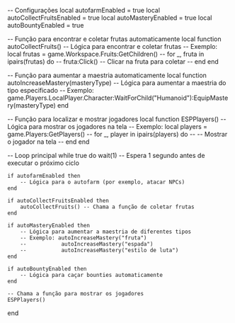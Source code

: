 -- Configurações
local autofarmEnabled = true
local autoCollectFruitsEnabled = true
local autoMasteryEnabled = true
local autoBountyEnabled = true

-- Função para encontrar e coletar frutas automaticamente
local function autoCollectFruits()
    -- Lógica para encontrar e coletar frutas
    -- Exemplo: local frutas = game.Workspace.Fruits:GetChildren()
    --         for _, fruta in ipairs(frutas) do
    --             fruta:Click() -- Clicar na fruta para coletar
    --         end
end

-- Função para aumentar a maestria automaticamente
local function autoIncreaseMastery(masteryType)
    -- Lógica para aumentar a maestria do tipo especificado
    -- Exemplo: game.Players.LocalPlayer.Character:WaitForChild("Humanoid"):EquipMastery(masteryType)
end

-- Função para localizar e mostrar jogadores
local function ESPPlayers()
    -- Lógica para mostrar os jogadores na tela
    -- Exemplo: local players = game.Players:GetPlayers()
    --         for _, player in ipairs(players) do
    --             -- Mostrar o jogador na tela
    --         end
end

-- Loop principal
while true do
    wait(1) -- Espera 1 segundo antes de executar o próximo ciclo

    if autofarmEnabled then
        -- Lógica para o autofarm (por exemplo, atacar NPCs)
    end

    if autoCollectFruitsEnabled then
        autoCollectFruits() -- Chama a função de coletar frutas
    end

    if autoMasteryEnabled then
        -- Lógica para aumentar a maestria de diferentes tipos
        -- Exemplo: autoIncreaseMastery("fruta")
        --           autoIncreaseMastery("espada")
        --           autoIncreaseMastery("estilo de luta")
    end

    if autoBountyEnabled then
        -- Lógica para caçar bounties automaticamente
    end

    -- Chama a função para mostrar os jogadores
    ESPPlayers()
end
